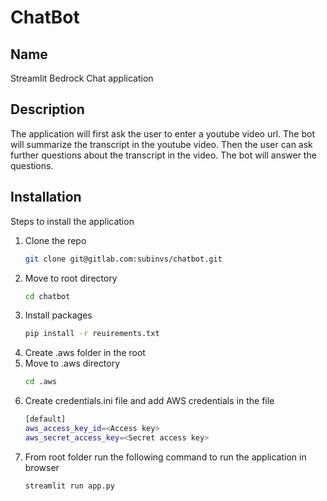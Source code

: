# ChatBot

## Name

Streamlit Bedrock Chat application

## Description

The application will first ask the user to enter a youtube video url.
The bot will summarize the transcript in the youtube video.
Then the user can ask further questions about the transcript in the video.
The bot will answer the questions.

## Installation

Steps to install the application

1. Clone the repo
   ```sh
   git clone git@gitlab.com:subinvs/chatbot.git
   ```
2. Move to root directory
   ```sh
   cd chatbot
   ```
3. Install packages
   ```sh
   pip install -r reuirements.txt
   ```
4. Create .aws folder in the root
5. Move to .aws directory
   ```sh
   cd .aws
   ```
6. Create credentials.ini file and add AWS credentials in the file
   ```sh
   [default]
   aws_access_key_id=<Access key>
   aws_secret_access_key=<Secret access key>
   ```
7. From root folder run the following command to run the application in browser
   ```sh
   streamlit run app.py
   ```
